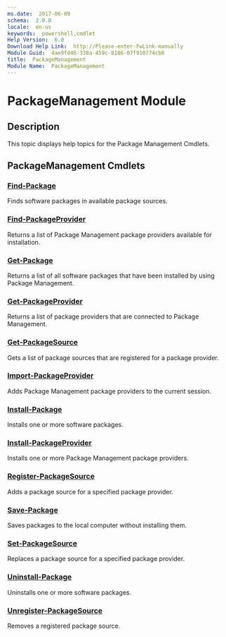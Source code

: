 ```yaml
---
ms.date:  2017-06-09
schema:  2.0.0
locale:  en-us
keywords:  powershell,cmdlet
Help Version:  6.0
Download Help Link:  http://Please-enter-FwLink-manually
Module Guid:  4ae9fd46-338a-459c-8186-07f910774cb8
title:  PackageManagement
Module Name:  PackageManagement
---
```


# PackageManagement Module
## Description
This topic displays help topics for the Package Management Cmdlets.

## PackageManagement Cmdlets
### [Find-Package](find-package.md)
Finds software packages in available package sources.


### [Find-PackageProvider](find-packageprovider.md)
Returns a list of Package Management package providers available for installation.


### [Get-Package](get-package.md)
Returns a list of all software packages that have been installed by using Package Management.


### [Get-PackageProvider](get-packageprovider.md)
Returns a list of package providers that are connected to Package Management.


### [Get-PackageSource](get-packagesource.md)
Gets a list of package sources that are registered for a package provider.


### [Import-PackageProvider](import-packageprovider.md)
Adds Package Management package providers to the current session.


### [Install-Package](install-package.md)
Installs one or more software packages.


### [Install-PackageProvider](install-packageprovider.md)
Installs one or more Package Management package providers.


### [Register-PackageSource](register-packagesource.md)
Adds a package source for a specified package provider.


### [Save-Package](save-package.md)
Saves packages to the local computer without installing them.


### [Set-PackageSource](set-packagesource.md)
Replaces a package source for a specified package provider.


### [Uninstall-Package](uninstall-package.md)
Uninstalls one or more software packages.


### [Unregister-PackageSource](unregister-packagesource.md)
Removes a registered package source.

